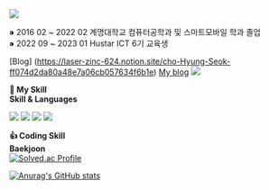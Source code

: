 <img src="https://capsule-render.vercel.app/api?type=waving&color=auto&height=300&section=header&text=Hello%20World&fontSize=90" />

⁍ 2016 02 ~ 2022 02 계명대학교 컴퓨터공학과 및 스마트모바일 학과 졸업 <br>
⁍ 2022 09 ~ 2023 01 Hustar ICT 6기 교육생  <br>

[Blog] (https://laser-zinc-624.notion.site/cho-Hyung-Seok-ff074d2da80a48e7a06cb057634f6b1e)
[My blog](https://burningfalls.github.io)
<img src="https://img.shields.io/badge/Notion-3DDC84?style=flat-square&logo=Notion&logoColor=white"/>

<b>💪 My Skill </b> <br>
<b> Skill & Languages </b> <br>

<img src="https://img.shields.io/badge/Android-3DDC84?style=flat-square&logo=Android&logoColor=white"/> <img src="https://img.shields.io/badge/Python-0000ff?style=flat-square&logo=python&logoColor=white"/> <img src="https://img.shields.io/badge/LabView-ffD400?style=flat-square&logo=labview&logoColor=white"/> <img src="https://img.shields.io/badge/mysql-8977AD?style=flat-square&logo=mysql&logoColor=white"/>

<b> 👍 Coding Skill </b> <br>
<b>  Baekjoon </b> <br>
[![Solved.ac Profile](http://mazassumnida.wtf/api/v2/generate_badge?boj=d123)](https://solved.ac/d123/)



[![Anurag's GitHub stats](https://github-readme-stats.vercel.app/api?username=cho123456789)](https://github.com/anuraghazra/github-readme-stats)
